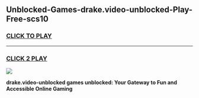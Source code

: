 
## Unblocked-Games-drake.video-unblocked-Play-Free-scs10
<h3>
<a href="https://premium76.site?title=drake.video-unblocked&ref=12A">CLICK TO PLAY</a></h3>
<hr>

<h3>
<a href="https://premium76.site?title=drake.video-unblocked&ref=12A">CLICK 2 PLAY</a>
  
</h3>

<a href="https://premium76.site?title=drake.video-unblocked&ref=12A"><img src="https://clearcache.store/games.png"></a>


**drake.video-unblocked games unblocked: Your Gateway to Fun and Accessible Online Gaming**
